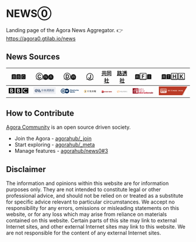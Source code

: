 # NEWS⓪

Landing page of the Agora News Aggregator. 👉 https://agora0.gtilab.io/news

## News Sources

| [🅱🅱🅲](https://agora0.gitlab.io/news/bbc) | [Ⓒ🅝🅐](https://agora0.gitlab.io/news/cna) | [Ⓓ🅦](https://agora0.gitlab.io/news/dw) | [Ⓙ](https://agora0.gitlab.io/news/joins) | [共同社](https://agora0.gitlab.io/news/kyodo) | [路透社](https://agora0.gitlab.io/news/reuters) | [🆁🄵🅸](https://agora0.gitlab.io/news/rfi) | [🆁🆃🄷🄺](https://agora0.gitlab.io/news/rthk) |
| -- | -- | -- | -- | -- | -- | -- | -- |
| [![](./img/portfolio/bbc.png)](https://www.bbc.com/zhongwen/simp) | [![](./img/portfolio/cna.png)](https://www.cna.com.tw) | [![](./img/portfolio/dw.png)](https://www.dw.com/zh) | [![](./img/portfolio/joins.png)](https://chinese.joins.com) | [![](./img/portfolio/kyodo.png)](https://china.kyodonews.net) | [![](./img/portfolio/reuters.png)](https://cn.reuters.com) | [![](./img/portfolio/rfi.png)](https://www.rfi.fr/cn/) | [![](./img/portfolio/rthk.png)](https://news.rthk.hk/rthk/ch/) |

## How to Contribute

[Agora Community](https://github.com/agorahub) is an open source driven society.
- Join the Agora - [agorahub/_join](https://github.com/agorahub/_join)
- Start exploring - [agorahub/_meta](https://github.com/agorahub/_meta)
- Manage features - [agorahub/news0#3](https://github.com/agorahub/news0/issues/3)

## Disclaimer

The information and opinions within this website are for information purposes only. They are not intended to constitute legal or other professional advice, and should not be relied on or treated as a substitute for specific advice relevant to particular circumstances. We accept no responsibility for any errors, omissions or misleading statements on this website, or for any loss which may arise from reliance on materials contained on this website. Certain parts of this site may link to external Internet sites, and other external Internet sites may link to this website. We are not responsible for the content of any external Internet sites.
